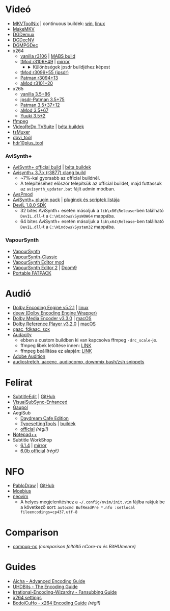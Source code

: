 # Videó
- [MKVToolNix](https://mkvtoolnix.download/downloads.html) | continuous buildek: [win](https://mkvtoolnix.download/windows/continuous/64-bit/), [linux](https://mkvtoolnix.download/appimage/continuous)
- [MakeMKV](https://www.makemkv.com/)
- [DGDemux](http://rationalqm.us/dgdemux/binaries/)
- [DGDecNV](http://rationalqm.us/dgdecnv/binaries/)
- [DGMPGDec](http://rationalqm.us/dgmpgdec/)
- x264
  - [vanilla r3106](https://artifacts.videolan.org/x264/release-win64/) | [MABS build](https://www.mediafire.com/?bxvu1vvld31k1)
  - [tMod r3106+49](https://emma.cloud.tabdigital.eu/s/rrHWew8eH8R8ezc) | [mirror](https://drive.google.com/drive/folders/18UzdSN66G0I646w9sP1qsCZuPO52CwYP)
    - <details>
      <summary>Különbségek jpsdr buildjéhez képest</summary>

      - patch for building with mingw on Linux instead of Windows
      - audio is disabled
      - not applied patches:
        - AviSynth 16-bit hack (AviSynth+ native high bit depth is officiallly long time supported)
        - f3kdb usage for converting from higher bit depth to output bit depth
        - double unicode buffer
        - weightp 2 for Blu-ray
        - rbsp_alignment_zero_bit
    </details>
  - [tMod r3099+55 (jpsdr)](https://github.com/jpsdr/x264/releases)
  - [Patman r3094+13](https://github.com/Patman86/x264-Mod-by-Patman/releases)
  - [aMod r3101+20](https://github.com/DJATOM/x264-aMod/releases)
- x265
  - [vanilla 3.5+86](http://msystem.waw.pl/x265)
  - [jpsdr-Patman 3.5+75](https://github.com/jpsdr/x265/releases)
  - [Patman 3.5+37+12](https://github.com/Patman86/x265-Mod-by-Patman/releases)
  - [aMod 3.5+67](https://github.com/DJATOM/x265-aMod/releases)
  - [Yuuki 3.5+2](https://down.7086.in/x265-Yuuki-Asuna)
- [ffmpeg](https://ffmpeg.org/download.html)
- [VideoReDo TVSuite](https://ncore.pro/t/3248269) | [béta buildek](https://www.videoredo.net/msgBoard/index.php?resources/videoredo-tvsuite-v6-beta.3/)
- [tsMuxer](https://github.com/justdan96/tsMuxer/releases)
- [dovi_tool](https://github.com/quietvoid/dovi_tool/releases)
- [hdr10plus_tool](https://github.com/quietvoid/hdr10plus_tool/releases)

### AviSynth+
- [AviSynth+ official build](https://github.com/AviSynth/AviSynthPlus/releases) | [béta buildek](https://forum.doom9.org/showthread.php?t=181351)
- [Avisynth+ 3.7.x (r3877) clang build](https://gitlab.com/uvz/AviSynthPlus-Builds)
  - ~7%-kal gyorsabb az official buildnél.
  - A telepítéséhez először telepítsük az official buildet, majd futtassuk az `avisynth_updater.bat` fájlt admin módban.
- [AvsPmod](https://github.com/gispos/AvsPmod/releases)
- [AviSynth+ plugin pack](https://gitlab.com/uvz/AviSynthPlus-Plugins-Scripts) | [pluginok és scriptek listája](https://docs.google.com/spreadsheets/d/1-R-LZ2U5y6N6gV40PuYWQvXBzKCeGZ8iGDmQGpT85Jw)
- [DevIL 1.8.0 SDK](http://openil.sourceforge.net/download.php)
  - 32 bites AviSynth+ esetén másoljuk a `lib\x86\Release`-ben található `DevIL.dll`-t a `C:\Windows\SysWOW64` mappába.
  - 64 bites AviSynth+ esetén másoljuk a `lib\x64\Release`-ben található `DevIL.dll`-t a `C:\Windows\System32` mappába.

### VapourSynth
- [VapourSynth](https://github.com/vapoursynth/vapoursynth/releases)
- [VapourSynth-Classic](https://github.com/AmusementClub/vapoursynth-classic/releases)
- [VapourSynth Editor mod](https://github.com/YomikoR/VapourSynth-Editor/releases)
- [VapourSynth Editor 2](https://bitbucket.org/gundamftw/vapoursynth-editor-2/downloads/) | [Doom9](https://forum.doom9.org/showthread.php?t=181708)
- [Portable FATPACK](https://github.com/theChaosCoder/vapoursynth-portable-FATPACK/releases)

# Audió
- [Dolby Encoding Engine v5.2.1](https://ncore.pro/t/3370721) | [linux](https://ncore.pro/t/3370722)
- [deew (Dolby Encoding Engine Wrapper)](https://github.com/pcroland/deew)
- [Dolby Media Encoder v3.3.0](https://ncore.pro/t/3370723) | [macOS](https://ncore.pro/t/3370724)
- [Dolby Reference Player v3.2.0](https://ncore.pro/t/3379271) | [macOS](https://ncore.pro/t/3379272)
- [qaac, fdkaac, sox](https://cloud01.opsdata.ch/index.php/s/CWptD6kwGSSisHi)
- [Audacity](https://drive.google.com/file/d/1D_RFVYeRzGLObhrLnMYm3SNZfcAOL-jO)
  - ebben a custom buildben ki van kapcsolva ffmpeg `-drc_scale`-je.
  - ffmpeg libek letöltése innen: [LINK](https://github.com/88keyz/Zeranoe/releases/tag/20200831-4a11a6f-w32-shared)
  - ffmpeg beállítása ez alapján: [LINK](https://manual.audacityteam.org/man/installing_ffmpeg_for_windows.html)
- [Adobe Audition](https://ncore.pro/t/3298512)
- [audiostretch, aacenc, audiocomp, downmix bash/zsh snippets](https://github.com/encoding-hun/snippets)

# Felirat
- [SubtitleEdit](https://nikse.dk/SubtitleEdit/) | [GitHub](https://github.com/SubtitleEdit/subtitleedit/releases)
- [VisualSubSync-Enhanced](https://github.com/Red5goahead/VisualSubSync-Enhanced/releases)
- [Gaupol](https://otsaloma.io/gaupol/)
- AegiSub
  - [Daydream Cafe Edition](https://github.com/Ristellise/AegisubDC/releases)
  - [TypesettingTools](https://github.com/TypesettingTools/Aegisub) | [buildek](https://thevacuumof.space/builds/)
  - [official](https://github.com/Aegisub/Aegisub/releases) *(régi!)*
- [Notepad++](https://notepad-plus-plus.org/downloads/)
- Subtitle WorkShop
  - [6.1.4](https://sourceforge.net/projects/subtitle-workshop-classic) | [mirror](https://www.videohelp.com/software/Subtitle-Workshop)
  - [6.0b official](http://subworkshop.sourceforge.net/) *(régi!)*

# NFO
- [PabloDraw](http://picoe.ca/products/pablodraw) | [GitHub](https://github.com/cwensley/pablodraw/releases)
- [Moebius](https://github.com/blocktronics/moebius/releases)
- [neovim](https://github.com/neovim/neovim/releases)
  - A helyes megjelenítéshez a `~/.config/nvim/init.vim` fájlba rakjuk be a következő sort: `autocmd BufReadPre *.nfo :setlocal fileencodings=cp437,utf-8`

# Comparison
- [compup-nc](https://github.com/pcroland/compup-nc) *(comparison feltöltő nCore-ra és BitHUmenre)*

# Guides
- [Aicha - Advanced Encoding Guide](https://silentaperture.gitlab.io/mdbook-guide)
- [UHDBits - The Encoding Guide](https://encoding-guide.neocities.org/)
- [Irrational-Encoding-Wizardry - Fansubbing Guide](https://guide.encode.moe/)
- [x264 settings](http://www.chaneru.com/Roku/HLS/X264_Settings.htm)
- [BodoiCuHo -  x264 Encoding Guide](https://bodoicuho.ucoz.ru/) *(régi!)*
